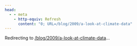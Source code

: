 ```yaml
---
head:
  - - meta
    - http-equiv: Refresh
      content: "0; URL=/blog/2009/a-look-at-climate-data"
---
```


Redirecting to <a href="/blog/2009/a-look-at-climate-data">/blog/2009/a-look-at-climate-data</a>…